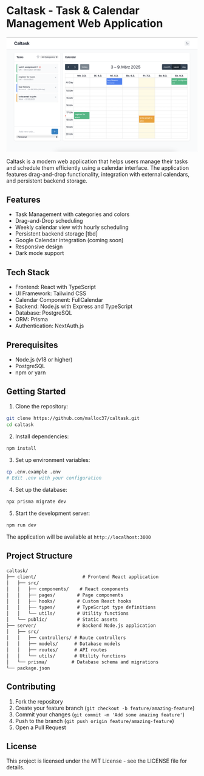 # Caltask - Task & Calendar Management Web Application

![Caltask Overview](assets/caltask_overview.png)

Caltask is a modern web application that helps users manage their tasks and schedule them efficiently using a calendar interface. The application features drag-and-drop functionality, integration with external calendars, and persistent backend storage.

## Features

- Task Management with categories and colors
- Drag-and-Drop scheduling
- Weekly calendar view with hourly scheduling
- Persistent backend storage [tbd]
- Google Calendar integration (coming soon)
- Responsive design
- Dark mode support

## Tech Stack

- Frontend: React with TypeScript
- UI Framework: Tailwind CSS
- Calendar Component: FullCalendar
- Backend: Node.js with Express and TypeScript
- Database: PostgreSQL
- ORM: Prisma
- Authentication: NextAuth.js

## Prerequisites

- Node.js (v18 or higher)
- PostgreSQL
- npm or yarn

## Getting Started

1. Clone the repository:
```bash
git clone https://github.com/malloc37/caltask.git
cd caltask
```

2. Install dependencies:
```bash
npm install
```

3. Set up environment variables:
```bash
cp .env.example .env
# Edit .env with your configuration
```

4. Set up the database:
```bash
npx prisma migrate dev
```

5. Start the development server:
```bash
npm run dev
```

The application will be available at `http://localhost:3000`

## Project Structure

```
caltask/
├── client/                 # Frontend React application
│   ├── src/
│   │   ├── components/    # React components
│   │   ├── pages/        # Page components
│   │   ├── hooks/        # Custom React hooks
│   │   ├── types/        # TypeScript type definitions
│   │   └── utils/        # Utility functions
│   └── public/           # Static assets
├── server/               # Backend Node.js application
│   ├── src/
│   │   ├── controllers/ # Route controllers
│   │   ├── models/      # Database models
│   │   ├── routes/      # API routes
│   │   └── utils/       # Utility functions
│   └── prisma/         # Database schema and migrations
└── package.json
```

## Contributing

1. Fork the repository
2. Create your feature branch (`git checkout -b feature/amazing-feature`)
3. Commit your changes (`git commit -m 'Add some amazing feature'`)
4. Push to the branch (`git push origin feature/amazing-feature`)
5. Open a Pull Request

## License

This project is licensed under the MIT License - see the LICENSE file for details. 